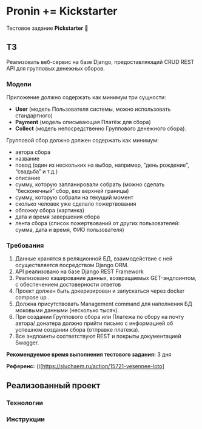 # Pronin += Kickstarter

Тестовое задание **Pickstarter** 🧠

## ТЗ

Реализовать веб-сервис на базе Django, предоставляющий CRUD REST API
для групповых денежных сборов.

### Модели

Приложение должно содержать как минимум три сущности:

- **User** (модель Пользователя системы, можно использовать стандартного)
- **Payment** (модель описывающая Платёж для сбора)
- **Collect** (модель непосредственно Группового денежного сбора).

Групповой сбор должно должен содержать как минимум:

- автора сбора
- название
- повод (один из нескольких на выбор, например, “день рождение”, “свадьба” и т.д.)
- описание
- сумму, которую запланировали собрать (можно сделать “бесконечный” сбор, вез верхней границы)
- сумму, которую собрали на текущий момент
- сколько человек уже сделало пожертвования
- обложку сбора (картинка)
- дата и время завершения сбора
- лента сбора (список пожертвований от других пользователей: сумма, дата и время, ФИО пользователя)

### Требования

1. Данные хранятся в реляционной БД, взаимодействие с ней
осуществляется посредством Django ORM.
2. API реализовано на базе Django REST Framework
3. Реализовано кэширование данных, возвращаемых GET-эндпоинтом, с
обеспечением достоверности ответов
4. Проект должен быть докеризирован и запускаться через docker compose up .
5. Должна присутствовать Management command для наполнения БД
моковыми данными (несколько тысяч).
6. При создании Группового сбора или Платежа по сбору на почту автора/
донатера должно прийти письмо с информацией об успешном создании
сбора (отправке платежа).
7. Все эндпоинты соответствуют REST и покрыты документацией Swagger.

**Рекомендуемое время выполнения тестового задания:** 3 дня

**Референс:** ()[https://sluchaem.ru/action/15721-vesennee-loto]

## Реализованный проект

### Технологии

### Инструкции
